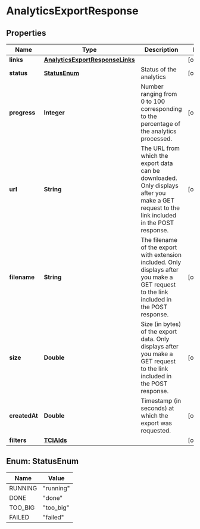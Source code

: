 

# AnalyticsExportResponse


## Properties

| Name | Type | Description | Notes |
|------------ | ------------- | ------------- | -------------|
|**links** | [**AnalyticsExportResponseLinks**](AnalyticsExportResponseLinks.md) |  |  [optional] |
|**status** | [**StatusEnum**](#StatusEnum) | Status of the analytics |  [optional] |
|**progress** | **Integer** | Number ranging from 0 to 100 corresponding to the percentage of the analytics processed. |  [optional] |
|**url** | **String** | The URL from which the export data can be downloaded. Only displays after you make a GET request to the link included in the POST response. |  [optional] |
|**filename** | **String** | The filename of the export with extension included. Only displays after you make a GET request to the link included in the POST response. |  [optional] |
|**size** | **Double** | Size (in bytes) of the export data. Only displays after you make a GET request to the link included in the POST response. |  [optional] |
|**createdAt** | **Double** | Timestamp (in seconds) at which the export was requested. |  [optional] |
|**filters** | [**TCIAIds**](TCIAIds.md) |  |  [optional] |



## Enum: StatusEnum

| Name | Value |
|---- | -----|
| RUNNING | &quot;running&quot; |
| DONE | &quot;done&quot; |
| TOO_BIG | &quot;too_big&quot; |
| FAILED | &quot;failed&quot; |



